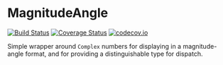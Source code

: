 # MagnitudeAngle

[![Build Status](https://travis-ci.org/ajkeller34/MagnitudeAngle.jl.svg?branch=master)](https://travis-ci.org/ajkeller34/MagnitudeAngle.jl)
[![Coverage Status](https://coveralls.io/repos/ajkeller34/MagnitudeAngle.jl/badge.svg?branch=master&service=github)](https://coveralls.io/github/ajkeller34/MagnitudeAngle.jl?branch=master)
[![codecov.io](http://codecov.io/github/ajkeller34/MagnitudeAngle.jl/coverage.svg?branch=master)](http://codecov.io/github/ajkeller34/MagnitudeAngle.jl?branch=master)

Simple wrapper around `Complex` numbers for displaying in a magnitude-angle format, and for providing a distinguishable type for dispatch.
